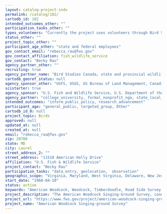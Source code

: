 ```yaml
---
layout: catalog-project-indv
permalink: /catalog/182/
cartodb_id: 182
intended_outcomes_other: ""
participation_tasks_other: ""
types_volunteers: "Currently the project uses volunteers through Bird Studies Canada in Ontario.  We also use volunteers in Quebec.  There might be opportunities in the future for volunteers in the states, but for the most part we rely on state and governmental employees to conduct these surveys."
status_other: ""
project_topic_other: ""
participant_age_other: "state and federal employees"
gov_contact_email: "rebecca_rau@fws.gov"
gov_contact_affiliation: fish_wildlife_service
gov_contact: "Becky Rau"
agency_partner_other: ""
recruiting: true
agency_partner_name: "Bird Studies Canada, state and provincial wildlife agencies"
cartodb_georef_status: null
agency_sponsor_other: "USFS, USGS, US Bureau of Land Management, Canadian Wildlife Service"
scistarter: true
agency_sponsor: "U.S. Fish and Wildlife Service, U.S. Department of the Interior (DOI), National Park Service (NPS), U.S. Department of Agriculture"
agency_partner: "college_university, formal_nonprofit_ngo, state_local_govermment"
intended_outcomes: "inform_public_policy, research_advancement"
participant_age: "general_public, targeted_group, Other"
cartodb_id_0: null
project_topic: Birds
approved: null
updated_at: null
created_at: null
email: "rebecca_rau@fws.gov"
zip: 20708
state: MD
city: Laurel
street_address_2: ""
street_address: "11510 American Holly Drive"
affiliation: "U.S. Fish & Wildlife Service"
project_contact: "Becky Rau"
participation_tasks: "data_entry, geolocation,  observation"
geographic_scope: "Virginia, Maryland, West Virginia, Delaware, New Jersey, Pennsylvania, Ohio, Indiana, Illinois, Ohio, New York, Minnesota, Wisconsin, Michigan, Maine, Vermont, New Hampshire, Massachusetts, Connecticut, Rhode Island, Ontario, Manitoba, Quebec, New Brunswick, Nova Scotia, Prince Edward Island"
start_date: "1968-04-10"
status: active
keywords: "American Woodcock, Woodcock, Timberdoodle, Road Side Survey, Singing Ground Survey, Annual Survey, Count data, Route Level, Regional, Management Regions, United States, Canada, Maritime Provinces, Northeast States, Canadian Wildlife Service, United States Fish and Wildlife Service, State Wildlife Agencies, Bird Studies Canada, Courtship Display, Peent, Breeding Call, Population Indices, Index, Breeding Range, Atlantic Flyway, Mississippi Flyway, Virginia, Maryland, West Virginia, Delaware, New Jersey, Pennsylvania, Ohio, Indiana, Illinois, Ohio, New York, Minnesota, Wisconsin, Michigan, Maine, Vermont, New Hampshire, Massachusetts, Connecticut, Rhode Island, Ontario, Manitoba, Quebec, New Brunswick, Nova Scotia, Prince Edward Island"
project_description: "The American Woodcock Singing-Ground Survey, conducted by the U.S. Fish and Wildlife Service, exploits the conspicuous courtship display of the male woodcock. The survey consists of numerous routes in the eastern half of the U.S. and Canada, which are surveyed in the spring. Counts of singing male woodcock along the routes provide an index to woodcock abundance, and are used to estimate woodcock population trends for states, provinces, management regions, and the continent. The survey is the major source of information considered in the annual setting of woodcock hunting seasons. The Singing-ground survey, in its present form, began in 1968 and has continued once a year to present day. There are approximately 1,500 Singing-ground Survey routes randomly placed throughout the heart of the woodcock breeding range in Canada and the United States. These routes were placed across the landscape, covering all habitat types. It is one of three surveys used to monitor woodcock population status in North America and it provides managers with an index to the relative woodcock population size. The survey takes advantage of the conspicuous breeding call of male American woodcock that can best be described as a “peent.” We are looking for volunteers to conduct routes in [Ontario](https://www.birdscanada.org/bird-science/american-woodcock-survey) and Quebec, only. Other states and provinces listed below typically use government employees."
project_url: "https://www.fws.gov/project/american-woodcock-singing-ground-survey"
project_name: "American Woodcock Singing-ground Survey"
---
```

